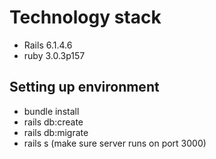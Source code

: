 # Technology stack
* Rails 6.1.4.6
* ruby 3.0.3p157

## Setting up environment
* bundle install
* rails db:create
* rails db:migrate
* rails s (make sure server runs on port 3000)
